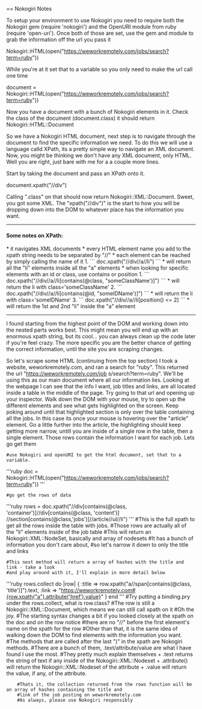 == Nokogiri Notes


To setup your environment to use Nokogiri you need to require both the Nokogiri gem (require 'nokogiri')
and the OpenURI module from ruby (require 'open-uri').  Once both of those are set, use the gem and module
to grab the information off the url you pass it

  Nokogiri::HTML(open("https://weworkremotely.com/jobs/search?term=ruby"))

While you're at it set that to a variable so you only need to make the url call one time

  document = Nokogiri::HTML(open("https://weworkremotely.com/jobs/search?term=ruby"))

Now you have a document with a bunch of Nokogiri elements in it.  Check the class of the document (document.class)
it should return Nokogiri::HTML::Document

So we have a Nokogiri HTML document, next step is to navigate through the document to find the specific information we need.
To do this we will use a language calld XPath, its a pretty simple way to navigate an XML document.  Now, you might be thinking
we don't have any XML document, only HTML.  Well you are right, just bare with me for a a couple more lines.

Start by taking the document and pass an XPath onto it.

  document.xpath("//div")

Calling ".class" on that should now return Nokogiri::XML::Document.  Sweet, you got some XML.
The "xpath("//div")" is the start to how you will be dropping down into the DOM to whatever place has the information you want.

---
<h4>Some notes on XPath:</h4>
  * it navigates XML documents
  * every HTML element name you add to the xpath string needs to be separated by "//"
  * each element can be reached by simply calling the name of it
    1.  ```
        doc.xpath("//div//a//li")
        ```
        * will return all the "li" elements inside all the "a" elements
  * when looking for specific elements with an id or class, use contains or position
    1.  ```
        doc.xpath("//div//a//li[contains(@class, "someClassName')]")
        ```
        * will return the li with class='someClassName'
    2.  ```
        doc.xpath("//div//a//li[contains(@id, "someIDName')]")
        ```
        * will return the li with class='someIDName'
    3.  ```
        doc.xpath("//div//a//li[position() <= 2]
        ```
        * will return the 1st and 2nd "li" inside the "a" element

---

I found starting from the highest point of the DOM and working down into the nested parts works best.  This might mean you will
end up with an enormous xpath string, but its cool... you can always clean up the code later if you're feel crazy.  The more
specific you are the better chance of getting the correct information, until the site you are scraping changes.


So let's scrape some HTML (continuing from the top section)
I took a website, weworkremotely.com, and ran a search for "ruby".  This returned the url "https://weworkremotely.com/job
s/search?term=ruby".  We'll be using this as our main document where all our information lies.  Looking at the webpage I can
see that the info I want, job titles and links, are all located inside a table in the middle of the page.  Try going to that
url and opening up your inspector.  Walk down the DOM with your mouse, try to open up the different elements and see what gets
highlighted on the screen.  Keep poking around until that highlighted section is only over the table containing all the jobs.
In this case its once your mouse is hovering over the "article" element.  Go a little further into the article, the
highlighting should keep getting more narrow, untill you are inside of a single row in the table, then a single element.
Those rows contain the information I want for each job. Lets go get them

    #use Nokogiri and openURI to get the html document, set that to a variable.
  '''ruby
  doc  = Nokogiri::HTML(open("https://weworkremotely.com/jobs/search?term=ruby"))
  '''

    #go get the rows of data
  '''ruby
  rows = doc.xpath("//div[contains(@class, 'container')]//div[contains(@class, 'content')]
  //section[contains(@class,'jobs')]//article//ul//li")
  '''
    #This is the full xpath to get all the rows inside the table with jobs.
    #Those rows are actually all of the "li" elements inside of the job table
    #This will return an Nokogiri::XML::NodeSet, basically and array of nodesets
    #It has a bunch of information you don't care about,
    #so let's narrow it down to only the title and links


    #This next method will return a array of hashes with the title and link - take a look
    #and play around with it, I'll explain in more detail below
  '''ruby
      rows.collect do |row|
           {
     :title => row.xpath("a//span[contains(@class, 'title')]").text,
           :link  => "https://weworkremotely.com#{row.xpath("a").attribute('href').value}"
           }
      end
      '''
        #Try putting a binding.pry under the rows.collect, what is row.class?
        #The row is still a Nokogiri::XML::Document, which means we can still call xpath on it
        #Oh the joy.
        #The starting syntax changes a bit if you looked closely at the xpath on the doc and on the row notice
        #there are no "//" before the first element's name on the xpath for the row
        #Other than that, it is the same idea of walking down the DOM to find elements with the information you want.
        #The methods that are called after the last ")" in the xpath are Nokogiri methods.
        #There are a bunch of them, .text/attribute/value are what I have found I use the most.
        #They pretty much explain themselves
          + .text returns the string of text if any inside of the Nokogiri::XML::Nodeset
          + .attribute() will return the Nokogiri::XML::Nodeset of the attribute
          + .value will return the value, if any, of the attribute.

        #Thats it, the collection returned from the rows function will be an array of hashes containing the title and
        #link of the job posting on weworkremotely.com
        #As always, please use Nokogiri responsibly
